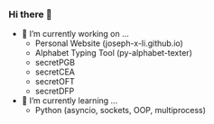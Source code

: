 ### Hi there 👋
- 🔭 I’m currently working on ...
  - Personal Website (joseph-x-li.github.io)
  - Alphabet Typing Tool (py-alphabet-texter)
  - secretPGB
  - secretCEA
  - secretOFT
  - secretDFP
- 🌱 I’m currently learning ...
  - Python (asyncio, sockets, OOP, multiprocess)

<!--
**joseph-x-li/joseph-x-li** is a ✨ _special_ ✨ repository because its `README.md` (this file) appears on your GitHub profile.

Here are some ideas to get you started:

- 🔭 I’m currently working on ...
- 🌱 I’m currently learning ...
- 👯 I’m looking to collaborate on ...
- 🤔 I’m looking for help with ...
- 💬 Ask me about ...
- 📫 How to reach me: ...
- 😄 Pronouns: ...
- ⚡ Fun fact: ...
-->
